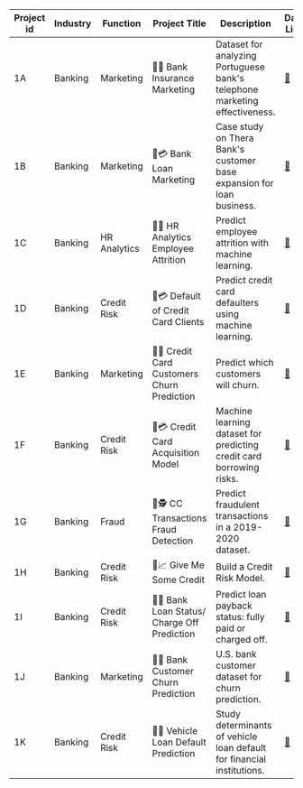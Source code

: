 | Project id | Industry | Function       | Project Title                                 | Description                                                                 | Data Link                                                                                      |
|------------|----------|----------------|------------------------------------------------|-----------------------------------------------------------------------------|-------------------------------------------------------------------------------------------------|
| 1A         | Banking  | Marketing      | 🏦💼 Bank Insurance Marketing                  | Dataset for analyzing Portuguese bank's telephone marketing effectiveness.  | [🔗](https://archive.ics.uci.edu/ml/datasets/Bank+Marketing#)                                   |
| 1B         | Banking  | Marketing      | 🏦💳 Bank Loan Marketing                       | Case study on Thera Bank's customer base expansion for loan business.       | [🔗](https://www.kaggle.com/datasets/itsmesunil/bank-loan-modelling?datasetId=48024&sortBy=voteCount) |
| 1C         | Banking  | HR Analytics   | 🏦👥 HR Analytics Employee Attrition           | Predict employee attrition with machine learning.                           | [🔗](https://www.kaggle.com/pavansubhasht/ibm-hr-analytics-attrition-dataset)                  |
| 1D         | Banking  | Credit Risk    | 🏦💳 Default of Credit Card Clients            | Predict credit card defaulters using machine learning.                      | [🔗](https://www.kaggle.com/uciml/default-of-credit-card-clients-dataset)                      |
| 1E         | Banking  | Marketing      | 🏦❌ Credit Card Customers Churn Prediction    | Predict which customers will churn.                                          | [🔗](https://www.kaggle.com/datasets/sakshigoyal7/credit-card-customers?datasetId=982921&sortBy=voteCount) |
| 1F         | Banking  | Credit Risk    | 🏦💳 Credit Card Acquisition Model             | Machine learning dataset for predicting credit card borrowing risks.        | [🔗](https://www.kaggle.com/datasets/rikdifos/credit-card-approval-prediction)                 |
| 1G         | Banking  | Fraud          | 🏦🕵️ CC Transactions Fraud Detection           | Predict fraudulent transactions in a 2019-2020 dataset.                      | [🔗](https://www.kaggle.com/datasets/kartik2112/fraud-detection)                               |
| 1H         | Banking  | Credit Risk    | 🏦📈 Give Me Some Credit                       | Build a Credit Risk Model.                                                   | [🔗](https://github.com/venkatareddykonasani/Datasets/tree/master/Give%20me%20some%20Credit)   |
| 1I         | Banking  | Credit Risk    | 🏦💲 Bank Loan Status/ Charge Off Prediction   | Predict loan payback status: fully paid or charged off.                      | [🔗](https://www.kaggle.com/datasets/zaurbegiev/my-dataset?select=credit_train.csv)            |
| 1J         | Banking  | Marketing      | 🏦🔄 Bank Customer Churn Prediction            | U.S. bank customer dataset for churn prediction.                             | [🔗](https://www.kaggle.com/datasets/shantanudhakadd/bank-customer-churn-prediction?select=Churn_Modelling.csv) |
| 1K         | Banking  | Credit Risk    | 🏦🚗 Vehicle Loan Default Prediction            | Study determinants of vehicle loan default for financial institutions.      | [🔗](https://www.kaggle.com/datasets/avikpaul4u/vehicle-loan-default-prediction?select=train.csv) |
